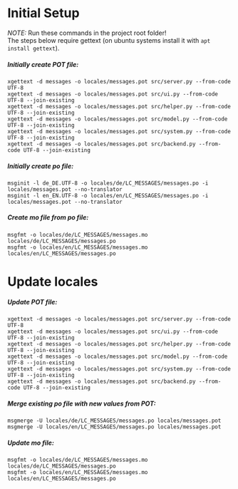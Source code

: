 # Initial Setup

*NOTE:* Run these commands in the project root folder!  
The steps below require gettext (on ubuntu systems install it with `apt install gettext`).

##### Initially create POT file:
```
xgettext -d messages -o locales/messages.pot src/server.py --from-code UTF-8
xgettext -d messages -o locales/messages.pot src/ui.py --from-code UTF-8 --join-existing
xgettext -d messages -o locales/messages.pot src/helper.py --from-code UTF-8 --join-existing
xgettext -d messages -o locales/messages.pot src/model.py --from-code UTF-8 --join-existing
xgettext -d messages -o locales/messages.pot src/system.py --from-code UTF-8 --join-existing
xgettext -d messages -o locales/messages.pot src/backend.py --from-code UTF-8 --join-existing
```

##### Initially create po file:
```
msginit -l de_DE.UTF-8 -o locales/de/LC_MESSAGES/messages.po -i locales/messages.pot --no-translator
msginit -l en_EN.UTF-8 -o locales/en/LC_MESSAGES/messages.po -i locales/messages.pot --no-translator
```

##### Create mo file from po file:
```
msgfmt -o locales/de/LC_MESSAGES/messages.mo locales/de/LC_MESSAGES/messages.po
msgfmt -o locales/en/LC_MESSAGES/messages.mo locales/en/LC_MESSAGES/messages.po
```

# Update locales

##### Update POT file:
```
xgettext -d messages -o locales/messages.pot src/server.py --from-code UTF-8
xgettext -d messages -o locales/messages.pot src/ui.py --from-code UTF-8 --join-existing
xgettext -d messages -o locales/messages.pot src/helper.py --from-code UTF-8 --join-existing
xgettext -d messages -o locales/messages.pot src/model.py --from-code UTF-8 --join-existing
xgettext -d messages -o locales/messages.pot src/system.py --from-code UTF-8 --join-existing
xgettext -d messages -o locales/messages.pot src/backend.py --from-code UTF-8 --join-existing
```

##### Merge existing po file with new values from POT:
```
msgmerge -U locales/de/LC_MESSAGES/messages.po locales/messages.pot
msgmerge -U locales/en/LC_MESSAGES/messages.po locales/messages.pot
```

##### Update mo file:
```
msgfmt -o locales/de/LC_MESSAGES/messages.mo locales/de/LC_MESSAGES/messages.po
msgfmt -o locales/en/LC_MESSAGES/messages.mo locales/en/LC_MESSAGES/messages.po
```
